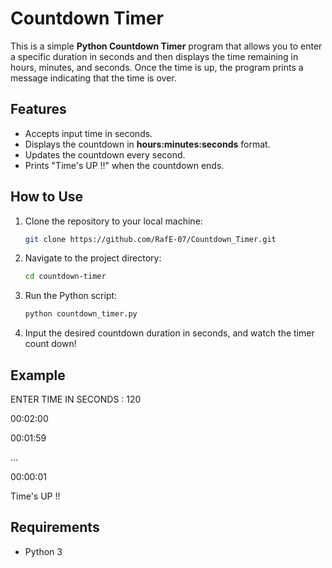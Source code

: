 # Countdown Timer 

This is a simple **Python Countdown Timer** program that allows you to enter a specific duration in seconds and then displays the time remaining in hours, minutes, and seconds. Once the time is up, the program prints a message indicating that the time is over.

## Features
- Accepts input time in seconds.
- Displays the countdown in **hours:minutes:seconds** format.
- Updates the countdown every second.
- Prints "Time's UP !!" when the countdown ends.

## How to Use
1. Clone the repository to your local machine:
    ```bash
    git clone https://github.com/RafE-07/Countdown_Timer.git
    ```
2. Navigate to the project directory:
    ```bash
    cd countdown-timer
    ```
3. Run the Python script:
    ```bash
    python countdown_timer.py
    ```
4. Input the desired countdown duration in seconds, and watch the timer count down!

## Example

ENTER TIME IN SECONDS : 120 

00:02:00 

00:01:59 

...

00:00:01 

 
Time's UP !!

## Requirements
- Python 3

